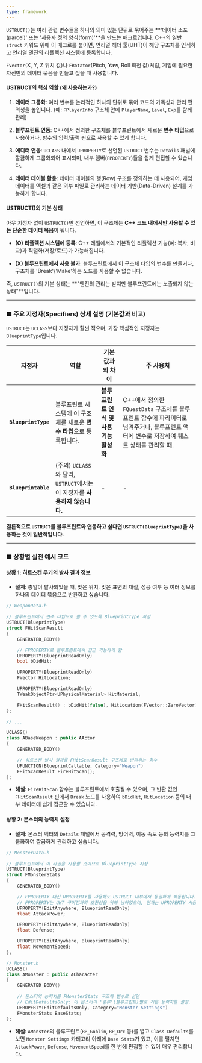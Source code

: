 ```yaml
---
type: framework
---
```


`USTRUCT()`는 여러 관련 변수들을 하나의 의미 있는 단위로 묶어주는 **'데이터 소포(parcel)' 또는 '사용자 정의 양식(form)'**을 만드는 매크로입니다. C++의 일반 `struct` 키워드 위에 이 매크로를 붙이면, 언리얼 헤더 툴(UHT)이 해당 구조체를 인식하고 언리얼 엔진의 리플렉션 시스템에 등록합니다.

`FVector`(X, Y, Z 위치 값)나 `FRotator`(Pitch, Yaw, Roll 회전 값)처럼, 게임에 필요한 자신만의 데이터 묶음을 만들고 싶을 때 사용합니다.

#### USTRUCT의 핵심 역할 (왜 사용하는가?)

1. **데이터 그룹화**: 여러 변수를 논리적인 하나의 단위로 묶어 코드의 가독성과 관리 편의성을 높입니다. (예: `FPlayerInfo` 구조체 안에 `PlayerName`, `Level`, `Exp`를 함께 관리)
    
2. **블루프린트 연동**: C++에서 정의한 구조체를 블루프린트에서 새로운 **변수 타입**으로 사용하거나, 함수의 입력/출력 핀으로 사용할 수 있게 합니다.
    
3. **에디터 연동**: `UCLASS` 내에서 `UPROPERTY`로 선언된 `USTRUCT` 변수는 `Details` 패널에 깔끔하게 그룹화되어 표시되며, 내부 멤버(`FPROPERTY`)들을 쉽게 편집할 수 있습니다.
    
4. **데이터 테이블 활용**: 데이터 테이블의 행(Row) 구조를 정의하는 데 사용되어, 게임 데이터를 엑셀과 같은 외부 파일로 관리하는 데이터 기반(Data-Driven) 설계를 가능하게 합니다.
    

#### USTRUCT()의 기본 상태

아무 지정자 없이 `USTRUCT()`만 선언하면, 이 구조체는 **C++ 코드 내에서만 사용할 수 있는 단순한 데이터 묶음**이 됩니다.

- **(O) 리플렉션 시스템에 등록**: C++ 레벨에서의 기본적인 리플렉션 기능(예: 복사, 비교)과 직렬화(저장/로드)가 가능해집니다.
    
- **(X) 블루프린트에서 사용 불가**: 블루프린트에서 이 구조체 타입의 변수를 만들거나, 구조체를 'Break'/'Make'하는 노드를 사용할 수 없습니다.
    

즉, `USTRUCT()`의 기본 상태는 **"엔진의 관리는 받지만 블루프린트에는 노출되지 않는 상태"**입니다.

---

### ■ 주요 지정자(Specifiers) 상세 설명 (기본값과 비교)

`USTRUCT`는 `UCLASS`보다 지정자가 훨씬 적으며, 가장 핵심적인 지정자는 `BlueprintType`입니다.

|지정자|역할|**기본값과의 차이**|주 사용처|
|---|---|---|---|
|**`BlueprintType`**|블루프린트 시스템에 이 구조체를 새로운 **변수 타입**으로 등록합니다.|**블루프린트 인식 및 사용 기능 활성화**|C++에서 정의한 `FQuestData` 구조체를 블루프린트 함수에 파라미터로 넘겨주거나, 블루프린트 액터에 변수로 저장하여 퀘스트 상태를 관리할 때.|
|**`Blueprintable`**|(주의) `UCLASS`와 달리, `USTRUCT`에서는 이 지정자를 **사용하지 않습니다.**|-|-|

**결론적으로 `USTRUCT`를 블루프린트와 연동하고 싶다면 `USTRUCT(BlueprintType)`을 사용하는 것이 일반적입니다.**

---

### ■ 상황별 실전 예시 코드

#### 상황 1: 히트스캔 무기의 발사 결과 정보

- **설계**: 총알이 발사되었을 때, 맞은 위치, 맞은 표면의 재질, 성공 여부 등 여러 정보를 하나의 데이터 묶음으로 반환하고 싶습니다.
    

```cpp
// WeaponData.h

// 블루프린트에서 변수 타입으로 쓸 수 있도록 BlueprintType 지정
USTRUCT(BlueprintType)
struct FHitScanResult
{
    GENERATED_BODY()

    // FPROPERTY로 블루프린트에서 접근 가능하게 함
    UPROPERTY(BlueprintReadOnly)
    bool bDidHit;

    UPROPERTY(BlueprintReadOnly)
    FVector HitLocation;

    UPROPERTY(BlueprintReadOnly)
    TWeakObjectPtr<UPhysicalMaterial> HitMaterial;

    FHitScanResult() : bDidHit(false), HitLocation(FVector::ZeroVector), HitMaterial(nullptr) {}
};

// ...

UCLASS()
class ABaseWeapon : public AActor
{
    GENERATED_BODY()

    // 히트스캔 발사 결과를 FHitScanResult 구조체로 반환하는 함수
    UFUNCTION(BlueprintCallable, Category="Weapon")
    FHitScanResult FireHitScan();
};
```

- **해설**: `FireHitScan` 함수는 블루프린트에서 호출될 수 있으며, 그 반환 값인 `FHitScanResult` 핀에서 `Break` 노드를 사용하여 `bDidHit`, `HitLocation` 등의 내부 데이터에 쉽게 접근할 수 있습니다.
    

#### 상황 2: 몬스터의 능력치 설정

- **설계**: 몬스터 액터의 `Details` 패널에서 공격력, 방어력, 이동 속도 등의 능력치를 그룹화하여 깔끔하게 관리하고 싶습니다.
    

```cpp
// MonsterData.h

// 블루프린트에서 이 타입을 사용할 것이므로 BlueprintType 지정
USTRUCT(BlueprintType)
struct FMonsterStats
{
    GENERATED_BODY()

    // FPROPERTY 대신 UPROPERTY를 사용해도 USTRUCT 내부에서 동일하게 작동합니다.
    // FPROPERTY는 UHT 구버전과의 호환성을 위해 남아있으며, 현재는 UPROPERTY 사용이 권장됩니다.
    UPROPERTY(EditAnywhere, BlueprintReadOnly)
    float AttackPower;

    UPROPERTY(EditAnywhere, BlueprintReadOnly)
    float Defense;

    UPROPERTY(EditAnywhere, BlueprintReadOnly)
    float MovementSpeed;
};

// Monster.h
UCLASS()
class AMonster : public ACharacter
{
    GENERATED_BODY()

    // 몬스터의 능력치를 FMonsterStats 구조체 변수로 선언
    // EditDefaultsOnly: 이 몬스터의 '종류'(블루프린트)별로 기본 능력치를 설정.
    UPROPERTY(EditDefaultsOnly, Category="Monster Settings")
    FMonsterStats BaseStats;
};
```

- **해설**: `AMonster`의 블루프린트(`BP_Goblin`, `BP_Orc` 등)를 열고 `Class Defaults`를 보면 `Monster Settings` 카테고리 아래에 `Base Stats`가 있고, 이를 펼치면 `AttackPower`, `Defense`, `MovementSpeed`를 한 번에 편집할 수 있어 매우 편리합니다.